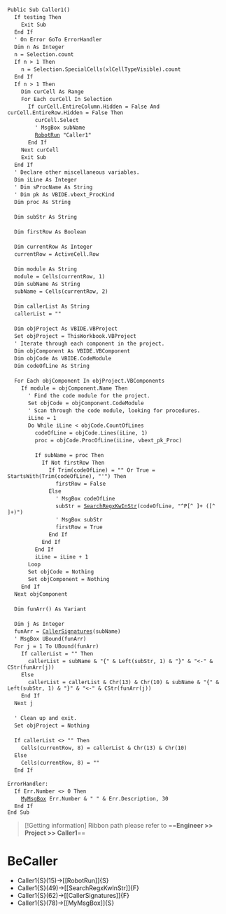 &nbsp;  &nbsp;  &nbsp;  &nbsp;  
`Public Sub Caller1()`  
&nbsp;&nbsp;&nbsp;&nbsp;`If testing Then`  
&nbsp;&nbsp;&nbsp;&nbsp;&nbsp;&nbsp;&nbsp;&nbsp;`Exit Sub`  
&nbsp;&nbsp;&nbsp;&nbsp;`End If`  
&nbsp;&nbsp;&nbsp;&nbsp;`' On Error GoTo ErrorHandler`  
&nbsp;&nbsp;&nbsp;&nbsp;`Dim n As Integer`  
&nbsp;&nbsp;&nbsp;&nbsp;`n = Selection.count`  
&nbsp;&nbsp;&nbsp;&nbsp;`If n > 1 Then`  
&nbsp;&nbsp;&nbsp;&nbsp;&nbsp;&nbsp;&nbsp;&nbsp;`n = Selection.SpecialCells(xlCellTypeVisible).count`  
&nbsp;&nbsp;&nbsp;&nbsp;`End If`  
&nbsp;&nbsp;&nbsp;&nbsp;`If n > 1 Then`  
&nbsp;&nbsp;&nbsp;&nbsp;&nbsp;&nbsp;&nbsp;&nbsp;`Dim curCell As Range`  
&nbsp;&nbsp;&nbsp;&nbsp;&nbsp;&nbsp;&nbsp;&nbsp;`For Each curCell In Selection`  
&nbsp;&nbsp;&nbsp;&nbsp;&nbsp;&nbsp;&nbsp;&nbsp;&nbsp;&nbsp;&nbsp;&nbsp;`If curCell.EntireColumn.Hidden = False And curCell.EntireRow.Hidden = False Then`  
&nbsp;&nbsp;&nbsp;&nbsp;&nbsp;&nbsp;&nbsp;&nbsp;&nbsp;&nbsp;&nbsp;&nbsp;&nbsp;&nbsp;&nbsp;&nbsp;`curCell.Select`  
&nbsp;&nbsp;&nbsp;&nbsp;&nbsp;&nbsp;&nbsp;&nbsp;&nbsp;&nbsp;&nbsp;&nbsp;&nbsp;&nbsp;&nbsp;&nbsp;`' MsgBox subName`  
&nbsp;&nbsp;&nbsp;&nbsp;&nbsp;&nbsp;&nbsp;&nbsp;&nbsp;&nbsp;&nbsp;&nbsp;&nbsp;&nbsp;&nbsp;&nbsp;[`RobotRun`](RobotRun)` "Caller1"`  
&nbsp;&nbsp;&nbsp;&nbsp;&nbsp;&nbsp;&nbsp;&nbsp;&nbsp;&nbsp;&nbsp;&nbsp;`End If`  
&nbsp;&nbsp;&nbsp;&nbsp;&nbsp;&nbsp;&nbsp;&nbsp;`Next curCell`  
&nbsp;&nbsp;&nbsp;&nbsp;&nbsp;&nbsp;&nbsp;&nbsp;`Exit Sub`  
&nbsp;&nbsp;&nbsp;&nbsp;`End If`  
&nbsp;&nbsp;&nbsp;&nbsp;`' Declare other miscellaneous variables.`  
&nbsp;&nbsp;&nbsp;&nbsp;`Dim iLine As Integer`  
&nbsp;&nbsp;&nbsp;&nbsp;`' Dim sProcName As String`  
&nbsp;&nbsp;&nbsp;&nbsp;`' Dim pk As VBIDE.vbext_ProcKind`  
&nbsp;&nbsp;&nbsp;&nbsp;`Dim proc As String`  
&nbsp;  &nbsp;  &nbsp;  &nbsp;  
&nbsp;&nbsp;&nbsp;&nbsp;`Dim subStr As String`  
&nbsp;  &nbsp;  &nbsp;  &nbsp;  
&nbsp;&nbsp;&nbsp;&nbsp;`Dim firstRow As Boolean`  
&nbsp;  &nbsp;  &nbsp;  &nbsp;  
&nbsp;&nbsp;&nbsp;&nbsp;`Dim currentRow As Integer`  
&nbsp;&nbsp;&nbsp;&nbsp;`currentRow = ActiveCell.Row`  
&nbsp;  &nbsp;  &nbsp;  &nbsp;  
&nbsp;&nbsp;&nbsp;&nbsp;`Dim module As String`  
&nbsp;&nbsp;&nbsp;&nbsp;`module = Cells(currentRow, 1)`  
&nbsp;&nbsp;&nbsp;&nbsp;`Dim subName As String`  
&nbsp;&nbsp;&nbsp;&nbsp;`subName = Cells(currentRow, 2)`  
&nbsp;  &nbsp;  &nbsp;  &nbsp;  
&nbsp;&nbsp;&nbsp;&nbsp;`Dim callerList As String`  
&nbsp;&nbsp;&nbsp;&nbsp;`callerList = ""`  
&nbsp;  &nbsp;  &nbsp;  &nbsp;  
&nbsp;&nbsp;&nbsp;&nbsp;`Dim objProject As VBIDE.VBProject`  
&nbsp;&nbsp;&nbsp;&nbsp;`Set objProject = ThisWorkbook.VBProject`  
&nbsp;&nbsp;&nbsp;&nbsp;`' Iterate through each component in the project.`  
&nbsp;&nbsp;&nbsp;&nbsp;`Dim objComponent As VBIDE.VBComponent`  
&nbsp;&nbsp;&nbsp;&nbsp;`Dim objCode As VBIDE.CodeModule`  
&nbsp;&nbsp;&nbsp;&nbsp;`Dim codeOfLine As String`  
&nbsp;  &nbsp;  &nbsp;  &nbsp;  
&nbsp;&nbsp;&nbsp;&nbsp;`For Each objComponent In objProject.VBComponents`  
&nbsp;&nbsp;&nbsp;&nbsp;&nbsp;&nbsp;&nbsp;&nbsp;`If module = objComponent.Name Then`  
&nbsp;&nbsp;&nbsp;&nbsp;&nbsp;&nbsp;&nbsp;&nbsp;&nbsp;&nbsp;&nbsp;&nbsp;`' Find the code module for the project.`  
&nbsp;&nbsp;&nbsp;&nbsp;&nbsp;&nbsp;&nbsp;&nbsp;&nbsp;&nbsp;&nbsp;&nbsp;`Set objCode = objComponent.CodeModule`  
&nbsp;&nbsp;&nbsp;&nbsp;&nbsp;&nbsp;&nbsp;&nbsp;&nbsp;&nbsp;&nbsp;&nbsp;`' Scan through the code module, looking for procedures.`  
&nbsp;&nbsp;&nbsp;&nbsp;&nbsp;&nbsp;&nbsp;&nbsp;&nbsp;&nbsp;&nbsp;&nbsp;`iLine = 1`  
&nbsp;&nbsp;&nbsp;&nbsp;&nbsp;&nbsp;&nbsp;&nbsp;&nbsp;&nbsp;&nbsp;&nbsp;`Do While iLine < objCode.CountOfLines`  
&nbsp;&nbsp;&nbsp;&nbsp;&nbsp;&nbsp;&nbsp;&nbsp;&nbsp;&nbsp;&nbsp;&nbsp;&nbsp;&nbsp;&nbsp;&nbsp;`codeOfLine = objCode.Lines(iLine, 1)`  
&nbsp;&nbsp;&nbsp;&nbsp;&nbsp;&nbsp;&nbsp;&nbsp;&nbsp;&nbsp;&nbsp;&nbsp;&nbsp;&nbsp;&nbsp;&nbsp;`proc = objCode.ProcOfLine(iLine, vbext_pk_Proc)`  
&nbsp;  &nbsp;  &nbsp;  &nbsp;  
&nbsp;&nbsp;&nbsp;&nbsp;&nbsp;&nbsp;&nbsp;&nbsp;&nbsp;&nbsp;&nbsp;&nbsp;&nbsp;&nbsp;&nbsp;&nbsp;`If subName = proc Then`  
&nbsp;&nbsp;&nbsp;&nbsp;&nbsp;&nbsp;&nbsp;&nbsp;&nbsp;&nbsp;&nbsp;&nbsp;&nbsp;&nbsp;&nbsp;&nbsp;&nbsp;&nbsp;&nbsp;&nbsp;`If Not firstRow Then`  
&nbsp;&nbsp;&nbsp;&nbsp;&nbsp;&nbsp;&nbsp;&nbsp;&nbsp;&nbsp;&nbsp;&nbsp;&nbsp;&nbsp;&nbsp;&nbsp;&nbsp;&nbsp;&nbsp;&nbsp;&nbsp;&nbsp;&nbsp;&nbsp;`If Trim(codeOfLine) = "" Or True = StartsWith(Trim(codeOfLine), "'") Then`  
&nbsp;&nbsp;&nbsp;&nbsp;&nbsp;&nbsp;&nbsp;&nbsp;&nbsp;&nbsp;&nbsp;&nbsp;&nbsp;&nbsp;&nbsp;&nbsp;&nbsp;&nbsp;&nbsp;&nbsp;&nbsp;&nbsp;&nbsp;&nbsp;&nbsp;&nbsp;&nbsp;&nbsp;`firstRow = False`  
&nbsp;&nbsp;&nbsp;&nbsp;&nbsp;&nbsp;&nbsp;&nbsp;&nbsp;&nbsp;&nbsp;&nbsp;&nbsp;&nbsp;&nbsp;&nbsp;&nbsp;&nbsp;&nbsp;&nbsp;&nbsp;&nbsp;&nbsp;&nbsp;`Else`  
&nbsp;&nbsp;&nbsp;&nbsp;&nbsp;&nbsp;&nbsp;&nbsp;&nbsp;&nbsp;&nbsp;&nbsp;&nbsp;&nbsp;&nbsp;&nbsp;&nbsp;&nbsp;&nbsp;&nbsp;&nbsp;&nbsp;&nbsp;&nbsp;&nbsp;&nbsp;&nbsp;&nbsp;`' MsgBox codeOfLine`  
&nbsp;&nbsp;&nbsp;&nbsp;&nbsp;&nbsp;&nbsp;&nbsp;&nbsp;&nbsp;&nbsp;&nbsp;&nbsp;&nbsp;&nbsp;&nbsp;&nbsp;&nbsp;&nbsp;&nbsp;&nbsp;&nbsp;&nbsp;&nbsp;&nbsp;&nbsp;&nbsp;&nbsp;`subStr = `[`SearchRegxKwInStr`](SearchRegxKwInStr)`(codeOfLine, "^P[^ ]+ ([^ ]+)")`  
&nbsp;&nbsp;&nbsp;&nbsp;&nbsp;&nbsp;&nbsp;&nbsp;&nbsp;&nbsp;&nbsp;&nbsp;&nbsp;&nbsp;&nbsp;&nbsp;&nbsp;&nbsp;&nbsp;&nbsp;&nbsp;&nbsp;&nbsp;&nbsp;&nbsp;&nbsp;&nbsp;&nbsp;`' MsgBox subStr`  
&nbsp;&nbsp;&nbsp;&nbsp;&nbsp;&nbsp;&nbsp;&nbsp;&nbsp;&nbsp;&nbsp;&nbsp;&nbsp;&nbsp;&nbsp;&nbsp;&nbsp;&nbsp;&nbsp;&nbsp;&nbsp;&nbsp;&nbsp;&nbsp;&nbsp;&nbsp;&nbsp;&nbsp;`firstRow = True`  
&nbsp;&nbsp;&nbsp;&nbsp;&nbsp;&nbsp;&nbsp;&nbsp;&nbsp;&nbsp;&nbsp;&nbsp;&nbsp;&nbsp;&nbsp;&nbsp;&nbsp;&nbsp;&nbsp;&nbsp;&nbsp;&nbsp;&nbsp;&nbsp;`End If`  
&nbsp;&nbsp;&nbsp;&nbsp;&nbsp;&nbsp;&nbsp;&nbsp;&nbsp;&nbsp;&nbsp;&nbsp;&nbsp;&nbsp;&nbsp;&nbsp;&nbsp;&nbsp;&nbsp;&nbsp;`End If`  
&nbsp;&nbsp;&nbsp;&nbsp;&nbsp;&nbsp;&nbsp;&nbsp;&nbsp;&nbsp;&nbsp;&nbsp;&nbsp;&nbsp;&nbsp;&nbsp;`End If`  
&nbsp;&nbsp;&nbsp;&nbsp;&nbsp;&nbsp;&nbsp;&nbsp;&nbsp;&nbsp;&nbsp;&nbsp;&nbsp;&nbsp;&nbsp;&nbsp;`iLine = iLine + 1`  
&nbsp;&nbsp;&nbsp;&nbsp;&nbsp;&nbsp;&nbsp;&nbsp;&nbsp;&nbsp;&nbsp;&nbsp;`Loop`  
&nbsp;&nbsp;&nbsp;&nbsp;&nbsp;&nbsp;&nbsp;&nbsp;&nbsp;&nbsp;&nbsp;&nbsp;`Set objCode = Nothing`  
&nbsp;&nbsp;&nbsp;&nbsp;&nbsp;&nbsp;&nbsp;&nbsp;&nbsp;&nbsp;&nbsp;&nbsp;`Set objComponent = Nothing`  
&nbsp;&nbsp;&nbsp;&nbsp;&nbsp;&nbsp;&nbsp;&nbsp;`End If`  
&nbsp;&nbsp;&nbsp;&nbsp;`Next objComponent`  
&nbsp;  &nbsp;  &nbsp;  &nbsp;  
&nbsp;&nbsp;&nbsp;&nbsp;`Dim funArr() As Variant`  
&nbsp;  &nbsp;  &nbsp;  &nbsp;  
&nbsp;&nbsp;&nbsp;&nbsp;`Dim j As Integer`  
&nbsp;&nbsp;&nbsp;&nbsp;`funArr = `[`CallerSignatures`](CallerSignatures)`(subName)`  
&nbsp;&nbsp;&nbsp;&nbsp;`' MsgBox UBound(funArr)`  
&nbsp;&nbsp;&nbsp;&nbsp;`For j = 1 To UBound(funArr)`  
&nbsp;&nbsp;&nbsp;&nbsp;&nbsp;&nbsp;&nbsp;&nbsp;`If callerList = "" Then`  
&nbsp;&nbsp;&nbsp;&nbsp;&nbsp;&nbsp;&nbsp;&nbsp;&nbsp;&nbsp;&nbsp;&nbsp;`callerList = subName & "{" & Left(subStr, 1) & "}" & "<-" & CStr(funArr(j))`  
&nbsp;&nbsp;&nbsp;&nbsp;&nbsp;&nbsp;&nbsp;&nbsp;`Else`  
&nbsp;&nbsp;&nbsp;&nbsp;&nbsp;&nbsp;&nbsp;&nbsp;&nbsp;&nbsp;&nbsp;&nbsp;`callerList = callerList & Chr(13) & Chr(10) & subName & "{" & Left(subStr, 1) & "}" & "<-" & CStr(funArr(j))`  
&nbsp;&nbsp;&nbsp;&nbsp;&nbsp;&nbsp;&nbsp;&nbsp;`End If`  
&nbsp;&nbsp;&nbsp;&nbsp;`Next j`  
&nbsp;  &nbsp;  &nbsp;  &nbsp;  
&nbsp;&nbsp;&nbsp;&nbsp;`' Clean up and exit.`  
&nbsp;&nbsp;&nbsp;&nbsp;`Set objProject = Nothing`  
&nbsp;  &nbsp;  &nbsp;  &nbsp;  
&nbsp;&nbsp;&nbsp;&nbsp;`If callerList <> "" Then`  
&nbsp;&nbsp;&nbsp;&nbsp;&nbsp;&nbsp;&nbsp;&nbsp;`Cells(currentRow, 8) = callerList & Chr(13) & Chr(10)`  
&nbsp;&nbsp;&nbsp;&nbsp;`Else`  
&nbsp;&nbsp;&nbsp;&nbsp;&nbsp;&nbsp;&nbsp;&nbsp;`Cells(currentRow, 8) = ""`  
&nbsp;&nbsp;&nbsp;&nbsp;`End If`  
&nbsp;  &nbsp;  &nbsp;  &nbsp;  
`ErrorHandler:`  
&nbsp;&nbsp;&nbsp;&nbsp;`If Err.Number <> 0 Then`  
&nbsp;&nbsp;&nbsp;&nbsp;&nbsp;&nbsp;&nbsp;&nbsp;[`MyMsgBox`](MyMsgBox)` Err.Number & " " & Err.Description, 30`  
&nbsp;&nbsp;&nbsp;&nbsp;`End If`  
`End Sub`  


> [!Getting information]
> Ribbon path please refer to ==**Engineer >> Project >> Caller1**==


# BeCaller
- Caller1{S}(15)->[[RobotRun]]{S}
- Caller1{S}(49)->[[SearchRegxKwInStr]]{F}
- Caller1{S}(62)->[[CallerSignatures]]{F}
- Caller1{S}(78)->[[MyMsgBox]]{S}

